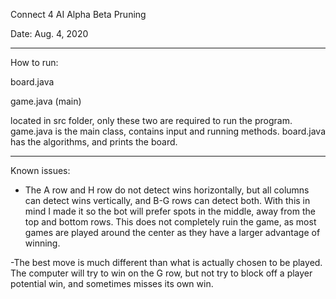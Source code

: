 Connect 4 AI Alpha Beta Pruning

Date: Aug. 4, 2020
****************************************************
How to run:

board.java

game.java (main)

located in src folder, only these two are required to run the program.
game.java is the main class, contains input and running methods.
board.java has the algorithms, and prints the board.
*****************************************************
Known issues:
- The A row and H row do not detect wins horizontally, 
but all columns can detect wins vertically, and B-G rows can detect both. 
With this in mind I made it so the bot will prefer spots in the middle, away from the top and bottom rows. 
This does not completely ruin the game, as most games are played around the center as they have a larger advantage of winning.

-The best move is much different than what is actually chosen to be played.
 The computer will try to win on the G row, but not try to block off a player potential win, and sometimes misses its own win.
